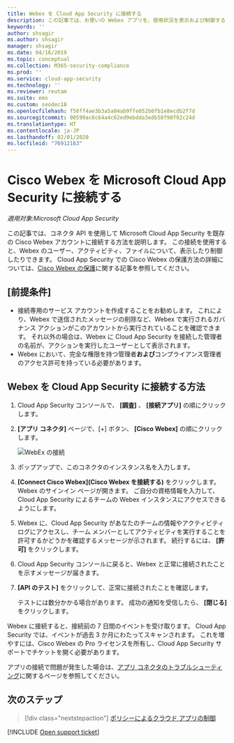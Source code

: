 ```yaml
---
title: Webex を Cloud App Security に接続する
description: この記事では、お使いの Webex アプリを、使用状況を表示および制御する API コネクタを使用して、Cloud App Security に接続する方法について説明します。
keywords: ''
author: shsagir
ms.author: shsagir
manager: shsagir
ms.date: 04/16/2019
ms.topic: conceptual
ms.collection: M365-security-compliance
ms.prod: ''
ms.service: cloud-app-security
ms.technology: ''
ms.reviewer: reutam
ms.suite: ems
ms.custom: seodec18
ms.openlocfilehash: f50ff4ae3b3a5a04ab9ffe052b0fb1e8ecdb2f7d
ms.sourcegitcommit: 00599ac6c64a4c62ed9ebdda3edb58f90f92c24d
ms.translationtype: HT
ms.contentlocale: ja-JP
ms.lasthandoff: 02/01/2020
ms.locfileid: "76912163"
---
```

# <a name="connect-cisco-webex-to-microsoft-cloud-app-security"></a>Cisco Webex を Microsoft Cloud App Security に接続する

*適用対象:Microsoft Cloud App Security*

この記事では、コネクタ API を使用して Microsoft Cloud App Security を既存の Cisco Webex アカウントに接続する方法を説明します。 この接続を使用すると、Webex のユーザー、アクティビティ、ファイルについて、表示したり制御したりできます。 Cloud App Security での Cisco Webex の保護方法の詳細については、[Cisco Webex の保護](protect-webex.md)に関する記事を参照してください。

## <a name="prerequisites"></a>[前提条件]

- 接続専用のサービス アカウントを作成することをお勧めします。 これにより、Webex で送信されたメッセージの削除など、Webex で実行されるガバナンス アクションがこのアカウントから実行されていることを確認できます。 それ以外の場合は、Webex に Cloud App Security を接続した管理者の名前が、アクションを実行したユーザーとして表示されます。
- Webex において、完全な権限を持つ管理者**および**コンプライアンス管理者のアクセス許可を持っている必要があります。

## <a name="how-to-connect-webex-to-cloud-app-security"></a>Webex を Cloud App Security に接続する方法

1. Cloud App Security コンソールで、 **[調査]** 、 **[接続アプリ]** の順にクリックします。

1. **[アプリ コネクタ]** ページで、[+] ボタン、 **[Cisco Webex]** の順にクリックします。

    ![WebEx の接続](media/cisco-webex.png "WebEx の接続")

1. ポップアップで、このコネクタのインスタンス名を入力します。

1. **[Connect Cisco Webex]\(Cisco Webex を接続する\)** をクリックします。 Webex のサインイン ページが開きます。 ご自分の資格情報を入力して、Cloud App Security によるチームの Webex インスタンスにアクセスできるようにします。

1. Webex に、Cloud App Security があなたのチームの情報やアクティビティ ログにアクセスし、チーム メンバーとしてアクティビティを実行することを許可するかどうかを確認するメッセージが示されます。 続行するには、 **[許可]** をクリックします。

1. Cloud App Security コンソールに戻ると、Webex と正常に接続されたことを示すメッセージが届きます。

1. **[API のテスト]** をクリックして、正常に接続されたことを確認します。

    テストには数分かかる場合があります。 成功の通知を受信したら、 **[閉じる]** をクリックします。

Webex に接続すると、接続前の 7 日間のイベントを受け取ります。 Cloud App Security では、イベントが過去 3 か月にわたってスキャンされます。 これを増やすには、Cisco Webex の Pro ライセンスを所有し、Cloud App Security サポートでチケットを開く必要があります。

アプリの接続で問題が発生した場合は、[アプリ コネクタのトラブルシューティング](troubleshooting-api-connectors-using-error-messages.md)に関するページを参照してください。

## <a name="next-steps"></a>次のステップ

> [!div class="nextstepaction"]
> [ポリシーによるクラウド アプリの制御](control-cloud-apps-with-policies.md)

[!INCLUDE [Open support ticket](includes/support.md)]
